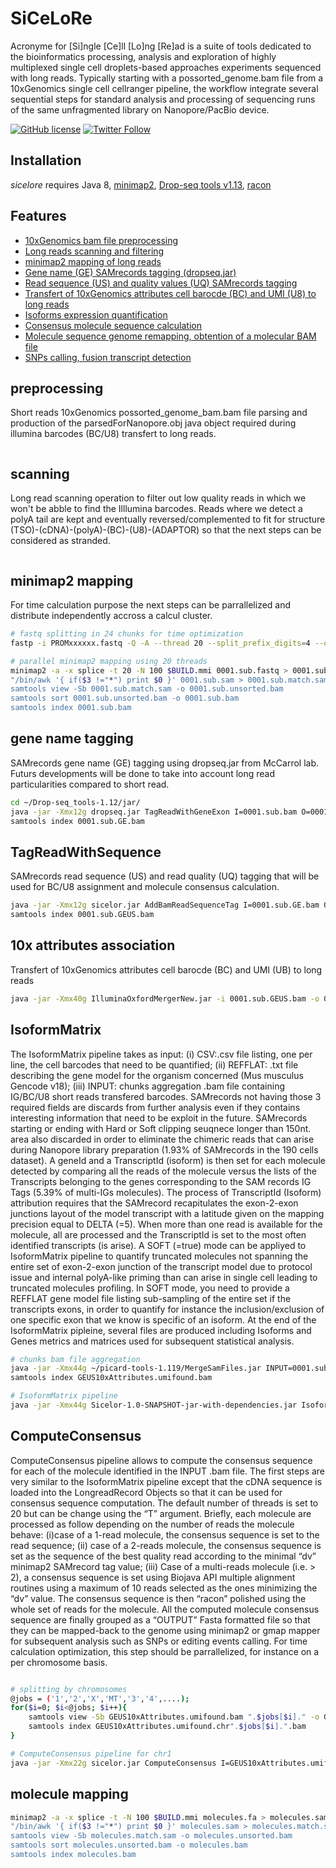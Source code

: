 # SiCeLoRe

Acronyme for [Si]ngle [Ce]ll [Lo]ng [Re]ad is a suite of tools dedicated 
to the bioinformatics processing, analysis and exploration of highly 
multiplexed single cell droplets-based approaches experiments sequenced 
with long reads. Typically starting with a possorted_genome.bam file from 
a 10xGenomics single cell cellranger pipeline, 
the workflow integrate several sequential steps for standard analysis and 
processing of sequencing runs of the same unfragmented library on Nanopore/PacBio device.

[![GitHub license]()]((https://github.com/hyeshik/poreplex/blob/master/LICENSE.txt))
[![Twitter Follow](https://img.shields.io/twitter/follow/kevinlebrigand.svg?style=social&logo=twitter)](https://twitter.com/kevinlebrigand)

## Installation

*sicelore* requires Java 8, <a href="https://github.com/lh3/minimap2">minimap2</a>, <a href="http://mccarrolllab.com/download/1276/">Drop-seq tools v1.13</a>, <a href="https://github.com/isovic/racon">racon</a>

## Features

* [10xGenomics bam file preprocessing](#preprocessing)
* [Long reads scanning and filtering](#scanning)
* [minimap2 mapping of long reads](#minimap2-mapping)
* [Gene name (GE) SAMrecords tagging (dropseq.jar)](#gene-name-tagging)
* [Read sequence (US) and quality values (UQ) SAMrecords tagging](#TagReadWithSequence)
* [Transfert of 10xGenomics attributes cell barocde (BC) and UMI (U8) to long reads](#10x-attributes-association)
* [Isoforms expression quantification](#IsoformMatrix)
* [Consensus molecule sequence calculation](#ComputeConsensus)
* [Molecule sequence genome remapping, obtention of a molecular BAM file](#molecule-mapping)
* [SNPs calling, fusion transcript detection]()


## preprocessing
Short reads 10xGenomics possorted_genome_bam.bam file parsing and production of the parsedForNanopore.obj java object 
required during illumina barcodes (BC/U8) transfert to long reads.

```bash

```
## scanning
Long read scanning operation to filter out low quality reads in which we won't be abble to find the Illlumina barcodes. 
Reads where we detect a polyA tail are kept and eventually reversed/complemented to fit for structure (TSO)-(cDNA)-(polyA)-(BC)-(U8)-(ADAPTOR)
so that the next steps can be considered as stranded.

```bash

```

## minimap2 mapping
For time calculation purpose the next steps can be parrallelized and distribute independently accross a calcul cluster.

```bash
# fastq splitting in 24 chunks for time optimization
fastp -i PROMxxxxxx.fastq -Q -A --thread 20 --split_prefix_digits=4 --out1=sub.fastq --split=24

# parallel minimap2 mapping using 20 threads
minimap2 -a -x splice -t 20 -N 100 $BUILD.mmi 0001.sub.fastq > 0001.sub.sam
"/bin/awk '{ if($3 !="*") print $0 }' 0001.sub.sam > 0001.sub.match.sam
samtools view -Sb 0001.sub.match.sam -o 0001.sub.unsorted.bam
samtools sort 0001.sub.unsorted.bam -o 0001.sub.bam
samtools index 0001.sub.bam
```

## gene name tagging
SAMrecords gene name (GE) tagging using dropseq.jar from McCarrol lab. 
Futurs developments will be done to take into account long read particularities compared to short read.

```bash
cd ~/Drop-seq_tools-1.12/jar/
java -jar -Xmx12g dropseq.jar TagReadWithGeneExon I=0001.sub.bam O=0001.sub.GE.bam ANNOTATIONS_FILE=~/cellranger_references/refdata-cellranger-mm10-1.2.0/genes/genes.gtf TAG=GE ALLOW_MULTI_GENE_READS=true USE_STRAND_INFO=true VALIDATION_STRINGENCY=SILENT
samtools index 0001.sub.GE.bam
```

## TagReadWithSequence
SAMrecords read sequence (US) and read quality (UQ) tagging that will be used for BC/U8 assignment and molecule consensus calculation.

```bash
java -jar -Xmx12g sicelor.jar AddBamReadSequenceTag I=0001.sub.GE.bam O=0001.sub.GEUS.bam FASTQ=nanopore.fastq
samtools index 0001.sub.GEUS.bam
```

## 10x attributes association
Transfert of 10xGenomics attributes cell barocde (BC) and UMI (UB) to long reads

```bash
java -jar -Xmx40g IlluminaOxfordMergerNew.jar -i 0001.sub.GEUS.bam -o 0001.sub.GEUS10xAttributes.bam -k parsedForNanopore.obj -p CTTCCGATCT -a 140 -s GTACATGG  --maxUMIfalseMatchPercent 6 --maxBCfalseMatchPercent 5 -l minimap.GEUS10xAttributes.log
```

## IsoformMatrix
The IsoformMatrix pipeline takes as input: 
(i) CSV:.csv file listing, one per line, the cell barcodes that need to be quantified; 
(ii) REFFLAT: .txt file describing the gene model for the organism concerned (Mus musculus Gencode v18);
(iii) INPUT: chunks aggregation .bam file containing IG/BC/U8 short reads transfered barcodes. SAMrecords not having those 3 
required fields are discards from further analysis even if they contains interesting information that need 
to be exploit in the future. SAMrecords starting or ending with Hard or Soft clipping seuqnece longer than 
150nt. area also discarded in order to eliminate the chimeric reads that can arise during Nanopore library 
preparation (1.93% of SAMrecords in the 190 cells dataset). A geneId and a TranscriptId (isoform) is then 
set for each molecule detected by comparing all the reads of the molecule versus the lists of the Transcripts 
belonging to the genes corresponding to the SAM records IG Tags (5.39% of multi-IGs molecules). The process of 
TranscriptId (Isoform) attribution requires that the SAMrecord recapitulates the exon-2-exon junctions layout 
of the model transcript with a latitude given on the mapping precision equal to DELTA (=5). When more than one read is
available for the molecule, all are processed and the TranscriptId is set to the most often identified transcripts (is arise).
A SOFT (=true) mode can be appliyed to IsoformMatrix pipeline to quantify truncated molecules not spanning the entire set 
of exon-2-exon junction of the transcript model due to protocol issue and internal polyA-like priming than can arise in 
single cell leading to truncated molecules profiling. In SOFT mode, you need to provide a REFFLAT gene model file listing 
sub-sampling of the entire set if the transcripts exons, in order to quantify for instance the inclusion/exclusion of one specific exon 
that we know is specific of an isoform. At the end of the IsoformMatrix pipleine, several files are produced including Isoforms and Genes 
metrics and matrices used for subsequent statistical analysis.

```bash
# chunks bam file aggregation
java -jar -Xmx44g ~/picard-tools-1.119/MergeSamFiles.jar INPUT=0001.sub.GEUS10xAttributes.bam INPUT=0002.sub.GEUS10xAttributes.bam INPUT=...  ASSUME_SORTED=true USE_THREADING=true TMP_DIR=/scratch/tmp/ MAX_RECORDS_IN_RAM=100000000 OUTPUT=GEUS10xAttributes.umifound.bam VALIDATION_STRINGENCY=SILENT
samtools index GEUS10xAttributes.umifound.bam

# IsoformMatrix pipeline
java -jar -Xmx44g Sicelor-1.0-SNAPSHOT-jar-with-dependencies.jar IsoformMatrix I=GEUS10xAttributes.umifound.bam REFFLAT=refFlat_gencode.vM18.txt CSV=10xgenomics.barcodes.csv MATRIX=MatrixIsoforms.txt DELTA=10 METRICS=MetricsIsoforms.txt
```

## ComputeConsensus
ComputeConsensus pipeline allows to compute the consensus sequence for each of the molecule identified in the INPUT .bam file. 
The first steps are very similar to the IsoformMatrix pipeline except that the cDNA sequence is loaded into the LongreadRecord Objects 
so that it can be used for consensus sequence computation. The default number of threads is set to 20 but can be change using the “T” argument. 
Briefly, each molecule are processed as follow depending on the number of reads the molecule behave: (i)case of a 1-read molecule, the consensus sequence is set to the 
read sequence; (ii) case of a 2-reads molecule, the consensus sequence is set as the sequence of the best quality read according 
to the minimal “dv” minimap2 SAMrecord tag value; (iii) Case of a multi-reads molecule (i.e. > 2), a consensus sequence is set 
using Biojava API multiple alignment routines using a maximum of 10 reads selected as the ones minimizing the “dv” value. 
The consensus sequence is then “racon” polished using the whole set of reads for the molecule. All the computed molecule 
consensus sequence are finally grouped as a “OUTPUT” Fasta formatted file so that they can be mapped-back to the genome using minimap2 or gmap 
mapper for subsequent analysis such as SNPs or editing events calling.
For time calculation optimization, this step should be parrallelized, for instance on a per chromosome basis.

```bash

# splitting by chromosomes
@jobs = ('1','2','X','MT','3','4',....);
for($i=0; $i<@jobs; $i++){
    samtools view -Sb GEUS10xAttributes.umifound.bam ".$jobs[$i]." -o GEUS10xAttributes.umifound.chr".$jobs[$i].".bam
    samtools index GEUS10xAttributes.umifound.chr".$jobs[$i].".bam
}

# ComputeConsensus pipeline for chr1
java -jar -Xmx22g sicelor.jar ComputeConsensus I=GEUS10xAttributes.umifound.chr1.bam O=molecules.fa REFFLAT=refFlat_gencode.vM18.txt T=10 DELTA=5 SOFT=FALSE
```

## molecule mapping

```bash
minimap2 -a -x splice -t -N 100 $BUILD.mmi molecules.fa > molecules.sam
"/bin/awk '{ if($3 !="*") print $0 }' molecules.sam > molecules.match.sam
samtools view -Sb molecules.match.sam -o molecules.unsorted.bam
samtools sort molecules.unsorted.bam -o molecules.bam
samtools index molecules.bam
```
